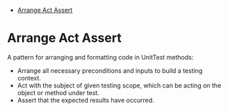 <!-- START doctoc generated TOC please keep comment here to allow auto update -->
<!-- DON'T EDIT THIS SECTION, INSTEAD RE-RUN doctoc TO UPDATE -->


- [Arrange Act Assert](#arrange-act-assert)

<!-- END doctoc generated TOC please keep comment here to allow auto update -->

# Arrange Act Assert

A pattern for arranging and formatting code in UnitTest methods:

- Arrange all necessary preconditions and inputs to build a testing context.
- Act with the subject of given testing scope, which can be acting on the object or method under test.
- Assert that the expected results have occurred.
